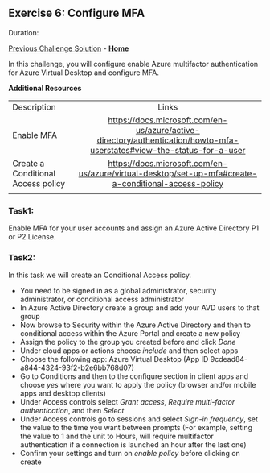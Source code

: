 ## Exercise 6: Configure MFA

Duration:


[Previous Challenge Solution](./xxxx.md) - **[Home](../readme.md)**

In this challenge, you will configure enable Azure multifactor authentication for Azure Virtual Desktop and configure MFA.

**Additional Resources**

  |              |            |  
|----------|:-------------:|
| Description | Links |
| Enable MFA | https://docs.microsoft.com/en-us/azure/active-directory/authentication/howto-mfa-userstates#view-the-status-for-a-user |
| Create a Conditional Access policy | https://docs.microsoft.com/en-us/azure/virtual-desktop/set-up-mfa#create-a-conditional-access-policy|
  |              |            | 

### Task1:
Enable MFA for your user accounts and assign an Azure Active Directory P1 or P2 License. 

### Task2: 
 In this task we will create an Conditional Access policy.

- You need to be signed in as a global administrator, security administrator, or conditional access administrator
- In Azure Active Directory create a group and add your AVD users to that group
- Now browse to Security within the Azure Active Directory and then to conditional access within the Azure Portal and create a new policy
- Assign the policy to the group you created before and click *Done* 
- Under cloud apps or actions choose *include* and then select apps
- Choose the following app: Azure Virtual Desktop (App ID 9cdead84-a844-4324-93f2-b2e6bb768d07)
- Go to Conditions and then to the configure section in client apps and choose *yes* where you want to apply the policy (browser and/or mobile apps and desktop clients)
- Under Access controls select *Grant access*, *Require multi-factor authentication*, and then *Select*
- Under Access controls go to sessions and select *Sign-in frequency*, set the value to the time you want between prompts (For example, setting the value to 1 and the unit to Hours, will require multifactor authentication if a connection is launched an hour after the last one)
- Confirm your settings and turn on *enable policy* before clicking on create
